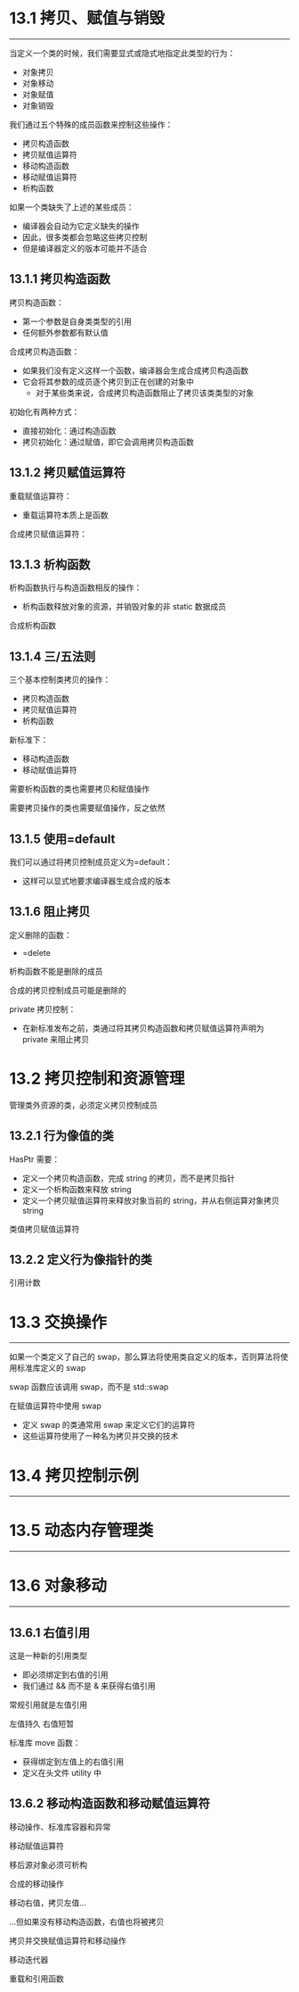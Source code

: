 # 13.1 拷贝、赋值与销毁
---

当定义一个类的时候，我们需要显式或隐式地指定此类型的行为：
- 对象拷贝
- 对象移动
- 对象赋值
- 对象销毁

我们通过五个特殊的成员函数来控制这些操作：
- 拷贝构造函数
- 拷贝赋值运算符
- 移动构造函数
- 移动赋值运算符
- 析构函数

如果一个类缺失了上述的某些成员：
- 编译器会自动为它定义缺失的操作
- 因此，很多类都会忽略这些拷贝控制
- 但是编译器定义的版本可能并不适合

## 13.1.1 拷贝构造函数

拷贝构造函数：
- 第一个参数是自身类类型的引用
- 任何额外参数都有默认值

合成拷贝构造函数：
- 如果我们没有定义这样一个函数，编译器会生成合成拷贝构造函数
- 它会将其参数的成员逐个拷贝到正在创建的对象中
	- 对于某些类来说，合成拷贝构造函数阻止了拷贝该类类型的对象

初始化有两种方式：
- 直接初始化：通过构造函数
- 拷贝初始化：通过赋值，即它会调用拷贝构造函数

## 13.1.2 拷贝赋值运算符

重载赋值运算符：
- 重载运算符本质上是函数

合成拷贝赋值运算符：

## 13.1.3 析构函数

析构函数执行与构造函数相反的操作：
- 析构函数释放对象的资源，并销毁对象的非 static 数据成员

合成析构函数

## 13.1.4 三/五法则

三个基本控制类拷贝的操作：
- 拷贝构造函数
- 拷贝赋值运算符
- 析构函数

新标准下：
- 移动构造函数
- 移动赋值运算符

需要析构函数的类也需要拷贝和赋值操作

需要拷贝操作的类也需要赋值操作，反之依然

## 13.1.5 使用=default

我们可以通过将拷贝控制成员定义为=default：
- 这样可以显式地要求编译器生成合成的版本

## 13.1.6 阻止拷贝

定义删除的函数：
- =delete

析构函数不能是删除的成员

合成的拷贝控制成员可能是删除的

private 拷贝控制：
- 在新标准发布之前，类通过将其拷贝构造函数和拷贝赋值运算符声明为 private 来阻止拷贝

# 13.2 拷贝控制和资源管理

管理类外资源的类，必须定义拷贝控制成员

## 13.2.1 行为像值的类

HasPtr 需要：
- 定义一个拷贝构造函数，完成 string 的拷贝，而不是拷贝指针
- 定义一个析构函数来释放 string
- 定义一个拷贝赋值运算符来释放对象当前的 string，并从右侧运算对象拷贝 string

类值拷贝赋值运算符

## 13.2.2 定义行为像指针的类

引用计数

# 13.3 交换操作
---

如果一个类定义了自己的 swap，那么算法将使用类自定义的版本，否则算法将使用标准库定义的 swap

swap 函数应该调用 swap，而不是 std::swap

在赋值运算符中使用 swap
- 定义 swap 的类通常用 swap 来定义它们的运算符
- 这些运算符使用了一种名为拷贝并交换的技术

# 13.4 拷贝控制示例
---

# 13.5 动态内存管理类
---

# 13.6 对象移动
---

## 13.6.1 右值引用

这是一种新的引用类型
- 即必须绑定到右值的引用
- 我们通过 && 而不是 & 来获得右值引用

常规引用就是左值引用

左值持久
右值短暂

标准库 move 函数：
- 获得绑定到左值上的右值引用
- 定义在头文件 utility 中

## 13.6.2 移动构造函数和移动赋值运算符

移动操作、标准库容器和异常

移动赋值运算符

移后源对象必须可析构

合成的移动操作

移动右值，拷贝左值...

...但如果没有移动构造函数，右值也将被拷贝

拷贝并交换赋值运算符和移动操作

移动迭代器

重载和引用函数
